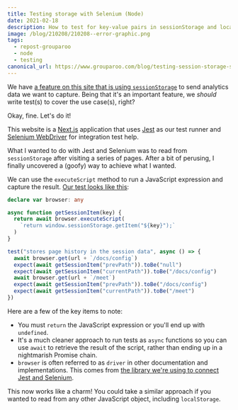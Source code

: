 ```yaml
---
title: Testing storage with Selenium (Node)
date: 2021-02-18
description: How to test for key-value pairs in sessionStorage and localStorage using Selenium Node.
image: /blog/210208/210208--error-graphic.png
tags:
  - repost-grouparoo
  - node
  - testing
canonical_url: https://www.grouparoo.com/blog/testing-session-storage-selenium-node
---
```


We have [a feature on this site that is using `sessionStorage`](/blog/getting-previous-path-nextjs) to send analytics data we want to capture. Being that it's an important feature, we _should_ write test(s) to cover the use case(s), right?

Okay, fine. Let's do it!

This website is a [Next.js](https://nextjs.org/) application that uses [Jest](https://jestjs.io/) as our test runner and [Selenium WebDriver](https://www.selenium.dev/) for integration test help.

What I wanted to do with Jest and Selenium was to read from `sessionStorage` after visiting a series of pages. After a bit of perusing, I finally uncovered a (goofy) way to achieve what I wanted.

We can use the `executeScript` method to run a JavaScript expression and capture the result. [Our test looks like this](https://github.com/grouparoo/www.grouparoo.com/blob/main/__tests__/integration/sessionStorage.ts):

```ts
declare var browser: any

async function getSessionItem(key) {
  return await browser.executeScript(
    `return window.sessionStorage.getItem("${key}");`
  )
}

test("stores page history in the session data", async () => {
  await browser.get(url + `/docs/config`)
  expect(await getSessionItem("prevPath")).toBe("null")
  expect(await getSessionItem("currentPath")).toBe("/docs/config")
  await browser.get(url + `/meet`)
  expect(await getSessionItem("prevPath")).toBe("/docs/config")
  expect(await getSessionItem("currentPath")).toBe("/meet")
})
```

Here are a few of the key items to note:

- You must `return` the JavaScript expression or you'll end up with `undefined`.
- It's a much cleaner approach to run tests as `async` functions so you can use `await` to retrieve the result of the script, rather than ending up in a nightmarish Promise chain.
- `browser` is often referred to as `driver` in other documentation and implementations. This comes from [the library we're using to connect Jest and Selenium](https://github.com/alexeyraspopov/jest-webdriver/tree/master/packages/jest-environment-webdriver).

This now works like a charm! You could take a similar approach if you wanted to read from any other JavaScript object, including `localStorage`.
